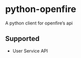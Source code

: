 python-openfire
===============

A python client for openfire’s api

Supported
---------------

* User Service API
